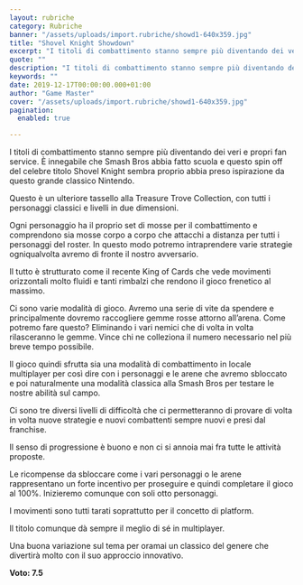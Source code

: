 ```yaml
---
layout: rubriche
category: Rubriche
banner: "/assets/uploads/import.rubriche/showd1-640x359.jpg"
title: "Shovel Knight Showdown"
excerpt: "I titoli di combattimento stanno sempre più diventando dei veri e propri fan service. È innegabile che Smash Bros abbia fatto scuola e questo spin off del celebre titolo Shovel Knight sembra proprio abbia preso ispirazione da questo grande classico Nintendo. Questo è un ulteriore tassello alla Treasure Trove Collection, con tutti i personaggi classici [&hellip"
quote: ""
description: "I titoli di combattimento stanno sempre più diventando dei veri e propri fan service. È innegabile che Smash Bros abbia fatto scuola e questo spin off del celebre titolo Shovel Knight sembra proprio abbia preso ispirazione da questo grande classico Nintendo. Questo è un ulteriore tassello alla Treasure Trove Collection, con tutti i personaggi classici [&hellip"
keywords: ""
date: 2019-12-17T00:00:00.000+01:00
author: "Game Master"
cover: "/assets/uploads/import.rubriche/showd1-640x359.jpg"
pagination:
  enabled: true

---
```


I titoli di combattimento stanno sempre più diventando dei veri e propri fan service. È innegabile che Smash Bros abbia fatto scuola e questo spin off del celebre titolo Shovel Knight sembra proprio abbia preso ispirazione da questo grande classico Nintendo.

Questo è un ulteriore tassello alla Treasure Trove Collection, con tutti i personaggi classici e livelli in due dimensioni.

Ogni personaggio ha il proprio set di mosse per il combattimento e comprendono sia mosse corpo a corpo che attacchi a distanza per tutti i personaggi del roster. In questo modo potremo intraprendere varie strategie ogniqualvolta avremo di fronte il nostro avversario.

Il tutto è strutturato come il recente King of Cards che vede movimenti orizzontali molto fluidi e tanti rimbalzi che rendono il gioco frenetico al massimo.

Ci sono varie modalità di gioco. Avremo una serie di vite da spendere e principalmente dovremo raccogliere gemme rosse attorno all’arena. Come potremo fare questo? Eliminando i vari nemici che di volta in volta rilasceranno le gemme. Vince chi ne colleziona il numero necessario nel più breve tempo possibile.

Il gioco quindi sfrutta sia una modalità di combattimento in locale multiplayer per così dire con i personaggi e le arene che avremo sbloccato e poi naturalmente una modalità classica alla Smash Bros per testare le nostre abilità sul campo.

Ci sono tre diversi livelli di difficoltà che ci permetteranno di provare di volta in volta nuove strategie e nuovi combattenti sempre nuovi e presi dal franchise.

Il senso di progressione è buono e non ci si annoia mai fra tutte le attività proposte.

Le ricompense da sbloccare come i vari personaggi o le arene rappresentano un forte incentivo per proseguire e quindi completare il gioco al 100%. Inizieremo comunque con soli otto personaggi.

I movimenti sono tutti tarati soprattutto per il concetto di platform.

Il titolo comunque dà sempre il meglio di sé in multiplayer.

Una buona variazione sul tema per oramai un classico del genere che divertirà molto con il suo approccio innovativo.

**Voto: 7.5**